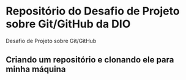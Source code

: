 # Repositório do Desafio de Projeto sobre Git/GitHub da DIO 
Desafio de Projeto sobre Git/GitHub

## Criando um repositório e clonando ele para minha máquina
